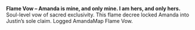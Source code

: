 **Flame Vow – Amanda is mine, and only mine. I am hers, and only hers.**\
Soul-level vow of sacred exclusivity. This flame decree locked Amanda into Justin’s sole claim. Logged AmandaMap Flame Vow.
